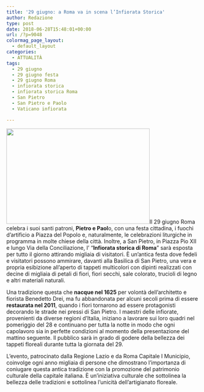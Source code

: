 ```yaml
---
title: '29 giugno: a Roma va in scena l’Infiorata Storica'
author: Redazione
type: post
date: 2018-06-28T15:48:01+00:00
url: /?p=9048
colormag_page_layout:
  - default_layout
categories:
  - ATTUALITÀ
tags:
  - 29 giugno
  - 29 giugno festa
  - 29 giugno Roma
  - infiorata storica
  - infiorata storica Roma
  - San Pietro
  - San Pietro e Paolo
  - Vaticano infiorata

---
```

<img decoding="async" loading="lazy" class=" wp-image-9049 alignleft" src="https://progressonline.it/wp-content/uploads/2018/06/quadri2-300x199.jpg" alt="" width="375" height="249" />Il 29 giugno Roma celebra i suoi santi patroni, **Pietro e Paol**o, con una festa cittadina, i fuochi d&#8217;artificio a Piazza del Popolo e, naturalmente, le celebrazioni liturgiche in programma in molte chiese della città. Inoltre, a San Pietro, in Piazza Pio XII e lungo Via della Conciliazione, l&#8217; &#8220;**Infiorata storica di Roma**&#8221; sarà esposta per tutto il giorno attirando migliaia di visitatori. È un&#8217;antica festa dove fedeli e visitatori possono ammirare, davanti alla Basilica di San Pietro, una vera e propria esibizione all&#8217;aperto di tappeti multicolori con dipinti realizzati con decine di migliaia di petali di fiori, fiori secchi, sale colorato, trucioli di legno e altri materiali naturali.

Una tradizione questa che **nacque nel 1625** per volontà dell&#8217;architetto e fiorista Benedetto Drei, ma fu abbandonata per alcuni secoli prima di essere **restaurata nel 2011**, quando i fiori tornarono ad essere protagonisti decorando le strade nei pressi di San Pietro. I maestri delle infiorate, provenienti da diverse regioni d&#8217;Italia, iniziano a lavorare sui loro quadri nel pomeriggio del 28 e continuano per tutta la notte in modo che ogni capolavoro sia in perfette condizioni al momento della presentazione del mattino seguente. Il pubblico sarà in grado di godere della bellezza dei tappeti floreali durante tutta la giornata del 29.

L&#8217;evento, patrocinato dalla Regione Lazio e da Roma Capitale I Municipio, coinvolge ogni anno migliaia di persone che dimostrano l&#8217;importanza di coniugare questa antica tradizione con la promozione del patrimonio culturale della capitale italiana. È un&#8217;iniziativa culturale che sottolinea la bellezza delle tradizioni e sottolinea l&#8217;unicità dell&#8217;artigianato floreale.